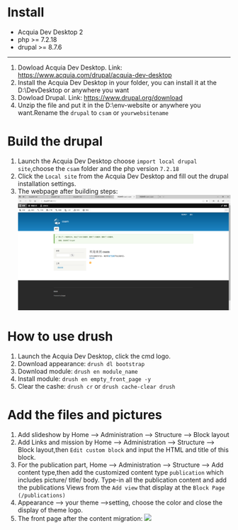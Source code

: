 # Install
+ Acquia Dev Desktop 2
+ php >= 7.2.18
+ drupal >= 8.7.6

-------
1. Dowload Acquia Dev Desktop. Link:   https://www.acquia.com/drupal/acquia-dev-desktop
2. Install the Acquia Dev Desktop in your folder, you can install it at the D:\DevDesktop or anywhere you want
3. Dowload Drupal. Link:   https://www.drupal.org/download
4. Unzip the file and put it in the D:\env-website or anywhere you want.Rename the `drupal` to `csam` or `yourwebsitename`

# Build the drupal
1. Launch the Acquia Dev Desktop choose `import local drupal site`,choose the `csam` folder and the php version `7.2.18`
2. Click the `Local site` from the Acquia Dev Desktop and fill out the drupal installation settings.
3. The webpage after building steps:
![](./img/csam1.png)

# How to use drush
1. Launch the Acquia Dev Desktop, click the cmd logo.
2. Download appearance: ```drush dl bootstrap```
3. Download module:   ```drush en module_name```
4. Install module:   ```drush en empty_front_page -y```
5. Clear the cashe: ```drush cr``` or 
```drush cache-clear drush```




# Add the files and pictures
1. Add slideshow by Home --> Administration --> Structure --> Block layout
2. Add Links and mission by Home --> Administration --> Structure --> Block layout,then `Edit custom block` and input the HTML and title of this block.
3. For the publication part, Home --> Administration --> Structure --> Add content type,then add the customized content type `publication` which includes picture/ title/ body. Type-in all the publication content and add the publications Views from the `Add view` that display at the `Block
Page (/publications)`
4. Appearance --> your theme -->setting, choose the color and close the display of theme logo.
5. The front page after the content migration:
![](./img/finalpage.png)